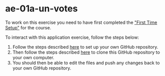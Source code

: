 # ae-01a-un-votes

To work on this exercise you need to have first completed the ["First Time Setup"](https://ids2022.netlify.app/troubleshoot/) for the course.

To interact with this application exercise, follow the steps below:
1. Follow the steps described [here](https://ids2022.netlify.app/troubleshoot/setup/github/#set-up-a-github-repository-for-coursework) to set up your own GitHub repository. 
2. Then follow the steps described [here](https://ids2022.netlify.app/troubleshoot/setup/github/#use-rstudio-to-clone-the-repository-to-your-local-computer) to clone this GitHub repository to your own computer.
3. You should then be able to edit the files and push any changes back to your own GitHub repository. 

